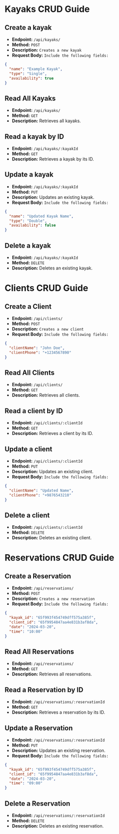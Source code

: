 # **Kayaks CRUD Guide**

## Create a kayak

- **Endpoint:** `/api/kayaks/`
- **Method:** `POST`
- **Description:** `Creates a new kayak`
- **Request Body:** `Include the following fields:`

```json
{
  "name": "Example Kayak",
  "type": "Single",
  "availability": true
}
```

## Read All Kayaks

- **Endpoint:** `/api/kayaks/`
- **Method:** `GET`
- **Description:** Retrieves all kayaks.

## Read a kayak by ID

- **Endpoint:** `/api/kayaks/:kayakId`
- **Method:** `GET`
- **Description:** Retrieves a kayak by its ID.

## Update a kayak

- **Endpoint:** `/api/kayaks/:kayakId`
- **Method:** `PUT`
- **Description:** Updates an existing kayak.
- **Request Body:** `Include the following fields:`

```json
{
  "name": "Updated Kayak Name",
  "type": "Double",
  "availability": false
}
```

## Delete a kayak

- **Endpoint:** `/api/kayaks/:kayakId`
- **Method:** `DELETE`
- **Description:** Deletes an existing kayak.

# **Clients CRUD Guide**

## Create a Client

- **Endpoint:** `/api/clients/`
- **Method:** `POST`
- **Description:** `Creates a new client`
- **Request Body:** `Include the following fields:`

```json
{
  "clientName": "John Doe",
  "clientPhone": "+1234567890"
}
```

## Read All Clients

- **Endpoint:** `/api/clients/`
- **Method:** `GET`
- **Description:** Retrieves all clients.

## Read a client by ID

- **Endpoint:** `/api/clients/:clientId`
- **Method:** `GET`
- **Description:** Retrieves a client by its ID.

## Update a client

- **Endpoint:** `/api/clients/:clientId`
- **Method:** `PUT`
- **Description:** Updates an existing client.
- **Request Body:** `Include the following fields:`

```json
{
  "clientName": "Updated Name",
  "clientPhone": "+9876543210"
}
```

## Delete a client

- **Endpoint:** `/api/clients/:clientId`
- **Method:** `DELETE`
- **Description:** Deletes an existing client.

# **Reservations CRUD Guide**

## Create a Reservation

- **Endpoint:** `/api/reservations/`
- **Method:** `POST`
- **Description:** `Creates a new reservation`
- **Request Body:** `Include the following fields:`

```json
{
  "kayak_id": "65f993f454749dff575a385f",
  "client_id": "65f9954847aa4e831b3af8da",
  "date": "2024-03-20",
  "time": "10:00"
}
```

## Read All Reservations

- **Endpoint:** `/api/reservations/`
- **Method:** `GET`
- **Description:** Retrieves all reservations.

## Read a Reservation by ID

- **Endpoint:** `/api/reservations/:reservationId`
- **Method:** `GET`
- **Description:** Retrieves a reservation by its ID.

## Update a Reservation

- **Endpoint:** `/api/reservations/:reservationId`
- **Method:** `PUT`
- **Description:** Updates an existing reservation.
- **Request Body:** `Include the following fields:`

```json
{
  "kayak_id": "65f993f454749dff575a385f",
  "client_id": "65f9954847aa4e831b3af8da",
  "date": "2024-03-20",
  "time": "09:00"
}
```

## Delete a Reservation

- **Endpoint:** `/api/reservations/:reservationId`
- **Method:** `DELETE`
- **Description:** Deletes an existing reservation.
